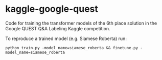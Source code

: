 # kaggle-google-quest

Code for training the transformer models of the 6th place solution in the Google QUEST Q&A Labeling Kaggle competition.

To reproduce a trained model (e.g. Siamese Roberta) run: 
```
python train.py -model_name=siamese_roberta && finetune.py -model_name=siamese_roberta
```